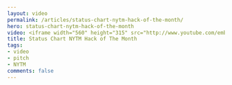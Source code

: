 ```yaml
---
layout: video
permalink: /articles/status-chart-nytm-hack-of-the-month/
hero: status-chart-nytm-hack-of-the-month
video: <iframe width="560" height="315" src="http://www.youtube.com/embed/8d-SUIxGiu8" frameborder="0" allowfullscreen></iframe>
title: Status Chart NYTM Hack of The Month
tags:
- video
- pitch
- NYTM
comments: false
---
```


<!-- <a href="https://www.statuschart.com">Status Chart</a> (NYTM Hack of The Month 2012) -->
